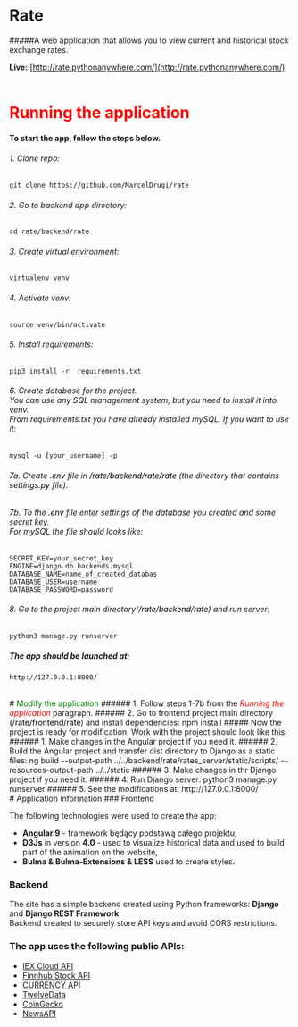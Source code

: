 # Rate
#####A web application that allows you to view current and historical stock exchange rates.

 **Live:**  [http://rate.pythonanywhere.com/](http://rate.pythonanywhere.com/)
<br><br>
# <span style="color:red"> Running the application </span>
#### To start the app, follow the steps below.
###### 1. Clone repo:
    git clone https://github.com/MarcelDrugi/rate
###### 2. Go to backend app directory:
    cd rate/backend/rate
###### 3. Create virtual environment:
    virtualenv venv 
###### 4. Activate venv:
    source venv/bin/activate
###### 5. Install requirements:
    pip3 install -r  requirements.txt
###### 6. Create database for the project. <br>You can use any SQL management system, but you need to install it into venv.<br> From requirements.txt you have already installed mySQL. If you want to use it: 
    mysql -u [your_username] -p
###### 7a. Create  <span style="color:black">.env</span> file in <span style="color:black">/rate/backend/rate/rate</span> (the directory that contains <span style="color:black">settings.py</span> file).<br>
###### 7b. To the <span style="color:black">.env</span>  file enter settings of the database you created and some secret key. <br> For mySQL the file should looks like:
    SECRET_KEY=your_secret_key
    ENGINE=django.db.backends.mysql
    DATABASE_NAME=name_of_created_databas
    DATABASE_USER=username
    DATABASE_PASSWORD=password
###### 8. Go to the project main directory(<span style="color:black">/rate/backend/rate</span>) and run server:
    python3 manage.py runserver


##### The app should be launched at:
    http://127.0.0.1:8000/

<br>
# <span style="color:green"> Modify the application</span>
###### 1. Follow steps 1-7b from the <span style="color:red"><i>Running the application</i></span> paragraph.
###### 2. Go to frontend project main directory (<span style="color:black">/rate/frontend/rate</span>) and install dependencies:
    npm install
##### Now the project is ready for modification. Work with the project should look like this:
###### 1. Make changes in the Angular project if you need it. 
###### 2. Build the Angular project and transfer dist directory to Django as a static files:
    ng build --output-path ../../backend/rate/rates_server/static/scripts/ --resources-output-path ../../static
###### 3. Make changes in thr Django project if you need it.
###### 4. Run Django server:
    python3 manage.py runserver
###### 5. See the modifications at: 
    http://127.0.0.1:8000/

<br>
# Application information
### Frontend

The following technologies were used to create the app:

- **Angular 9** - framework będący podstawą całego projektu,
- **D3Js** in version **4.0** - used to visualize historical data and used to build part of the animation on the website,
- **Bulma & Bulma-Extensions & LESS** used to create styles.


### Backend

The site has a simple backend created using Python frameworks: **Django** and **Django REST Framework**. 
<br>
Backend created to securely store API keys and avoid CORS restrictions.

### The app uses the following public APIs:

- [IEX Cloud API](https://iexcloud.io/docs/api/)
- [Finnhub Stock API](https://finnhub.io/)
- [CURRENCY API](https://currency.com/api)
- [TwelveData](https://twelvedata.com/docs)
- [CoinGecko](https://www.coingecko.com/en/api)
- [NewsAPI](https://newsapi.org/)


